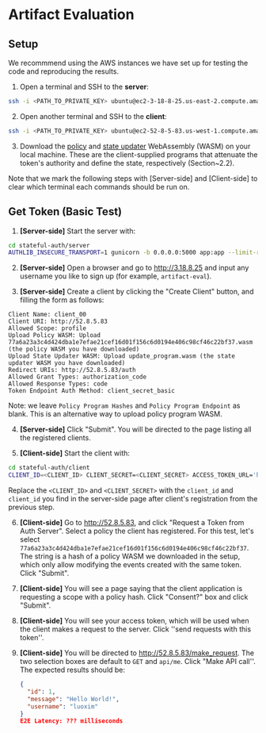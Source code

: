 # Artifact Evaluation

## Setup

We recommmend using the AWS instances we have set up for testing the code and reproducing the results. 

1. Open a terminal and SSH to the **server**:
```bash
ssh -i <PATH_TO_PRIVATE_KEY> ubuntu@ec2-3-18-8-25.us-east-2.compute.amazonaws.com
```
2. Open another terminal and SSH to the **client**:
```bash
ssh -i <PATH_TO_PRIVATE_KEY> ubuntu@ec2-52-8-5-83.us-west-1.compute.amazonaws.com
```
3. Download the [policy](https://github.com/earlence-security/stateful-auth/blob/eval/client/policies/77a6a23a3c4d424dba1e7efae21cef16d01f156c6d0194e406c98cf46c22bf37.wasm) and [state updater](https://github.com/earlence-security/stateful-auth/blob/eval/client/update_program/update_program.wasm) WebAssembly (WASM) on your local machine. These are the client-supplied programs that attenuate the token's authority and define the state, respectively (Section~2.2).

Note that we mark the following steps with [Server-side] and [Client-side] to clear which terminal each commands should be run on.

## Get Token (Basic Test)

1. __[Server-side]__ Start the server with:
```bash
cd stateful-auth/server
AUTHLIB_INSECURE_TRANSPORT=1 gunicorn -b 0.0.0.0:5000 app:app --limit-request-line=0 --limit-request-fields=0 --limit-request-field_size=0
```
2. __[Server-side]__ Open a browser and go to http://3.18.8.25 and input any username you like to sign up (for example, `artifact-eval`).

3. __[Server-side]__ Create a client by clicking the "Create Client" button, and filling the form as follows:
```
Client Name: client_00
Client URI: http://52.8.5.83
Allowed Scope: profile
Upload Policy WASM: Upload 77a6a23a3c4d424dba1e7efae21cef16d01f156c6d0194e406c98cf46c22bf37.wasm (the policy WASM you have downloaded)
Upload State Updater WASM: Upload update_program.wasm (the state updater WASM you have downloaded)
Redirect URIs: http://52.8.5.83/auth
Allowed Grant Types: authorization_code
Allowed Response Types: code
Token Endpoint Auth Method: client_secret_basic
```
Note: we leave `Policy Program Hashes` and `Policy Program Endpoint` as blank. This is an alternative way to upload policy program WASM.

4. __[Server-side]__ Click "Submit". You will be directed to the page listing all the registered clients.

5. __[Client-side]__ Start the client with:
```bash
cd stateful-auth/client
CLIENT_ID=<CLIENT_ID> CLIENT_SECRET=<CLIENT_SECRET> ACCESS_TOKEN_URL='http://3.18.8.25/oauth/token' AUTHORIZE_URL='http://3.18.8.25/oauth/authorize' REDIRECT_URI='http://52.8.5.83/auth' gunicorn -b 0.0.0.0:8080 app:app
```
Replace the `<CLIENT_ID>` and `<CLIENT_SECRET>` with the `client_id` and `client_id` you find in the server-side page after client's registration from the previous step.

6. __[Client-side]__ Go to http://52.8.5.83, and click "Request a Token from Auth Server". Select a policy the client has registered. For this test, let's select `77a6a23a3c4d424dba1e7efae21cef16d01f156c6d0194e406c98cf46c22bf37`. The string is a hash of a policy WASM we downloaded in the setup, which only allow modifying the events created with the same token. Click "Submit".

7. __[Client-side]__ You will see a page saying that the client application 
  is requesting a scope with a policy hash. Click "Consent?" box and click "Submit".

8. __[Client-side]__ You will see your access token, which will be used when the client makes a request to the server. Click ''send requests with this token''.

9. __[Client-side]__ You will be directed to http://52.8.5.83/make_request. The two selection boxes are default to `GET` and `api/me`. Click "Make API call''. The expected results should be:

   ```json
   {
     "id": 1,
     "message": "Hello World!",
     "username": "luoxim"
   }
   E2E Latency: ??? milliseconds
   ```

   



